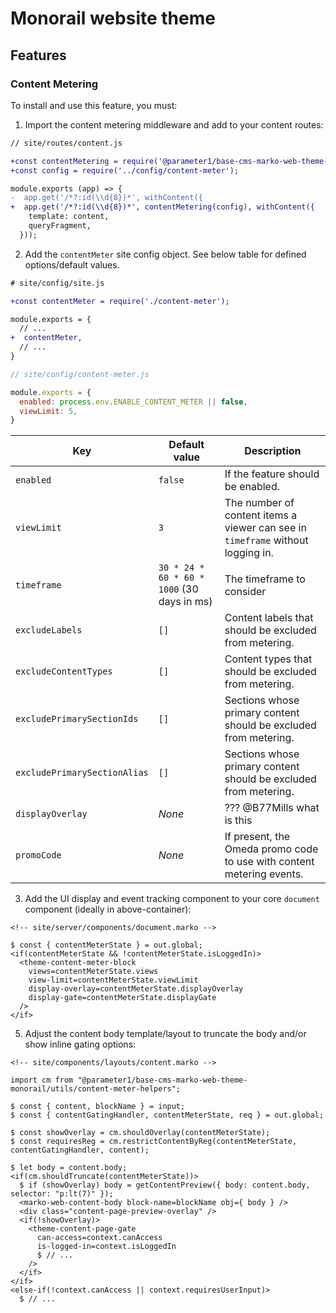 Monorail website theme
===

## Features

### Content Metering

To install and use this feature, you must:
1. Import the content metering middleware and add to your content routes:
```diff
// site/routes/content.js

+const contentMetering = require('@parameter1/base-cms-marko-web-theme-monorail/middleware/content-metering');
+const config = require('../config/content-meter');

module.exports (app) => {
-  app.get('/*?:id(\\d{8})*', withContent({
+  app.get('/*?:id(\\d{8})*', contentMetering(config), withContent({
    template: content,
    queryFragment,
  }));
```

2. Add the `contentMeter` site config object. See below table for defined options/default values.


```diff
# site/config/site.js

+const contentMeter = require('./content-meter');

module.exports = {
  // ...
+  contentMeter,
  // ...
}
```

```js
// site/config/content-meter.js

module.exports = {
  enabled: process.env.ENABLE_CONTENT_METER || false,
  viewLimit: 5,
}
```

| Key | Default value | Description |
| - | - | - |
| `enabled` | `false` | If the feature should be enabled. |
| `viewLimit` |  `3` | The number of content items a viewer can see in `timeframe` without logging in. |
| `timeframe` | `30 * 24 * 60 * 60 * 1000` (30 days in ms) | The timeframe to consider |
| `excludeLabels` | `[]` | Content labels that should be excluded from metering. |
| `excludeContentTypes` | `[]` | Content types that should be excluded from metering. |
| `excludePrimarySectionIds` | `[]` | Sections whose primary content should be excluded from metering. |
| `excludePrimarySectionAlias` | `[]` | Sections whose primary content should be excluded from metering. |
| `displayOverlay` | _None_ | ??? @B77Mills what is this |
| `promoCode` | _None_ | If present, the Omeda promo code to use with content metering events. |

3. Add the UI display and event tracking component to your core `document` component (ideally in above-container):
```marko
<!-- site/server/components/document.marko -->

$ const { contentMeterState } = out.global;
<if(contentMeterState && !contentMeterState.isLoggedIn)>
  <theme-content-meter-block
    views=contentMeterState.views
    view-limit=contentMeterState.viewLimit
    display-overlay=contentMeterState.displayOverlay
    display-gate=contentMeterState.displayGate
  />
</if>
```

5. Adjust the content body template/layout to truncate the body and/or show inline gating options:
```marko
<!-- site/components/layouts/content.marko -->

import cm from "@parameter1/base-cms-marko-web-theme-monorail/utils/content-meter-helpers";

$ const { content, blockName } = input;
$ const { contentGatingHandler, contentMeterState, req } = out.global;

$ const showOverlay = cm.shouldOverlay(contentMeterState);
$ const requiresReg = cm.restrictContentByReg(contentMeterState, contentGatingHandler, content);

$ let body = content.body;
<if(cm.shouldTruncate(contentMeterState))>
  $ if (showOverlay) body = getContentPreview({ body: content.body, selector: "p:lt(7)" });
  <marko-web-content-body block-name=blockName obj={ body } />
  <div class="content-page-preview-overlay" />
  <if(!showOverlay)>
    <theme-content-page-gate
      can-access=context.canAccess
      is-logged-in=context.isLoggedIn
      $ // ...
    />
  </if>
</if>
<else-if(!context.canAccess || context.requiresUserInput)>
  $ // ...

```
